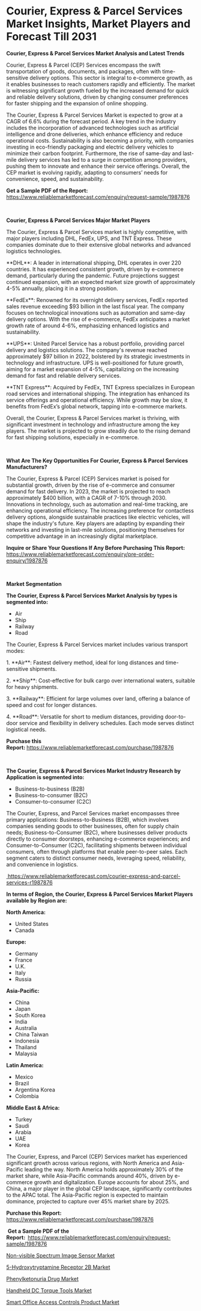 <p><h1>Courier, Express & Parcel Services Market Insights, Market Players and Forecast Till 2031</h1></p><p><strong>Courier, Express & Parcel Services Market Analysis and Latest Trends</strong></p>
<p><p>Courier, Express & Parcel (CEP) Services encompass the swift transportation of goods, documents, and packages, often with time-sensitive delivery options. This sector is integral to e-commerce growth, as it enables businesses to reach customers rapidly and efficiently. The market is witnessing significant growth fueled by the increased demand for quick and reliable delivery solutions, driven by changing consumer preferences for faster shipping and the expansion of online shopping.</p><p>The Courier, Express & Parcel Services Market is expected to grow at a CAGR of 6.6% during the forecast period. A key trend in the industry includes the incorporation of advanced technologies such as artificial intelligence and drone deliveries, which enhance efficiency and reduce operational costs. Sustainability is also becoming a priority, with companies investing in eco-friendly packaging and electric delivery vehicles to minimize their carbon footprint. Furthermore, the rise of same-day and last-mile delivery services has led to a surge in competition among providers, pushing them to innovate and enhance their service offerings. Overall, the CEP market is evolving rapidly, adapting to consumers’ needs for convenience, speed, and sustainability.</p></p>
<p><strong>Get a Sample PDF of the Report:&nbsp;</strong> <a href="https://www.reliablemarketforecast.com/enquiry/request-sample/1987876?utm_campaign=1567&utm_medium=2&utm_source=Github&utm_content=ia&utm_term=25102024&utm_id=courier-express-parcel-services">https://www.reliablemarketforecast.com/enquiry/request-sample/1987876</a></p>
<p>&nbsp;</p>
<p><strong>Courier, Express & Parcel Services Major Market Players</strong></p>
<p><p>The Courier, Express & Parcel Services market is highly competitive, with major players including DHL, FedEx, UPS, and TNT Express. These companies dominate due to their extensive global networks and advanced logistics technologies.</p><p>**DHL**: A leader in international shipping, DHL operates in over 220 countries. It has experienced consistent growth, driven by e-commerce demand, particularly during the pandemic. Future projections suggest continued expansion, with an expected market size growth of approximately 4-5% annually, placing it in a strong position.</p><p>**FedEx**: Renowned for its overnight delivery services, FedEx reported sales revenue exceeding $93 billion in the last fiscal year. The company focuses on technological innovations such as automation and same-day delivery options. With the rise of e-commerce, FedEx anticipates a market growth rate of around 4-6%, emphasizing enhanced logistics and sustainability.</p><p>**UPS**: United Parcel Service has a robust portfolio, providing parcel delivery and logistics solutions. The company's revenue reached approximately $97 billion in 2022, bolstered by its strategic investments in technology and infrastructure. UPS is well-positioned for future growth, aiming for a market expansion of 4-5%, capitalizing on the increasing demand for fast and reliable delivery services.</p><p>**TNT Express**: Acquired by FedEx, TNT Express specializes in European road services and international shipping. The integration has enhanced its service offerings and operational efficiency. While growth may be slow, it benefits from FedEx’s global network, tapping into e-commerce markets.</p><p>Overall, the Courier, Express & Parcel Services market is thriving, with significant investment in technology and infrastructure among the key players. The market is projected to grow steadily due to the rising demand for fast shipping solutions, especially in e-commerce.</p></p>
<p>&nbsp;</p>
<p><strong>What Are The Key Opportunities For Courier, Express & Parcel Services Manufacturers?</strong></p>
<p><p>The Courier, Express & Parcel (CEP) Services market is poised for substantial growth, driven by the rise of e-commerce and consumer demand for fast delivery. In 2023, the market is projected to reach approximately $400 billion, with a CAGR of 7-10% through 2030. Innovations in technology, such as automation and real-time tracking, are enhancing operational efficiency. The increasing preference for contactless delivery options, alongside sustainable practices like electric vehicles, will shape the industry's future. Key players are adapting by expanding their networks and investing in last-mile solutions, positioning themselves for competitive advantage in an increasingly digital marketplace.</p></p>
<p><strong>Inquire or Share Your Questions If Any Before Purchasing This Report:</strong> <a href="https://www.reliablemarketforecast.com/enquiry/pre-order-enquiry/1987876?utm_campaign=1567&utm_medium=2&utm_source=Github&utm_content=ia&utm_term=25102024&utm_id=courier-express-parcel-services">https://www.reliablemarketforecast.com/enquiry/pre-order-enquiry/1987876</a></p>
<p>&nbsp;</p>
<p><strong>Market Segmentation</strong></p>
<p><strong>The Courier, Express & Parcel Services Market Analysis by types is segmented into:</strong></p>
<p><ul><li>Air</li><li>Ship</li><li>Railway</li><li>Road</li></ul></p>
<p><p>The Courier, Express & Parcel Services market includes various transport modes: </p><p>1. **Air**: Fastest delivery method, ideal for long distances and time-sensitive shipments.</p><p>2. **Ship**: Cost-effective for bulk cargo over international waters, suitable for heavy shipments.</p><p>3. **Railway**: Efficient for large volumes over land, offering a balance of speed and cost for longer distances.</p><p>4. **Road**: Versatile for short to medium distances, providing door-to-door service and flexibility in delivery schedules. Each mode serves distinct logistical needs.</p></p>
<p><strong>Purchase this Report:&nbsp;</strong><a href="https://www.reliablemarketforecast.com/purchase/1987876?utm_campaign=1567&utm_medium=2&utm_source=Github&utm_content=ia&utm_term=25102024&utm_id=courier-express-parcel-services">https://www.reliablemarketforecast.com/purchase/1987876</a></p>
<p>&nbsp;</p>
<p><strong>The Courier, Express & Parcel Services Market Industry Research by Application is segmented into:</strong></p>
<p><ul><li>Business-to-business (B2B)</li><li>Business-to-consumer (B2C)</li><li>Consumer-to-consumer (C2C)</li></ul></p>
<p><p>The Courier, Express, and Parcel Services market encompasses three primary applications: Business-to-Business (B2B), which involves companies sending goods to other businesses, often for supply chain needs; Business-to-Consumer (B2C), where businesses deliver products directly to consumer doorsteps, enhancing e-commerce experiences; and Consumer-to-Consumer (C2C), facilitating shipments between individual consumers, often through platforms that enable peer-to-peer sales. Each segment caters to distinct consumer needs, leveraging speed, reliability, and convenience in logistics.</p></p>
<p><a href="https://www.reliablemarketforecast.com/courier-express-and-parcel-services-r1987876?utm_campaign=1567&utm_medium=2&utm_source=Github&utm_content=ia&utm_term=25102024&utm_id=courier-express-parcel-services">&nbsp;https://www.reliablemarketforecast.com/courier-express-and-parcel-services-r1987876</a></p>
<p><strong>In terms of Region, the Courier, Express & Parcel Services Market Players available by Region are:</strong></p>
<p>
    <p> <strong> North America: </strong>
        <ul>
            <li>United States</li>
            <li>Canada</li>
        </ul>
        </p> 
    <p> <strong> Europe: </strong>
        <ul>
            <li>Germany</li>
            <li>France</li>
            <li>U.K.</li>
            <li>Italy</li>
            <li>Russia</li>
        </ul>
        </p> 
    <p> <strong> Asia-Pacific: </strong>
        <ul>
            <li>China</li>
            <li>Japan</li>
            <li>South Korea</li>
            <li>India</li>
            <li>Australia</li>
            <li>China Taiwan</li>
            <li>Indonesia</li>
            <li>Thailand</li>
            <li>Malaysia</li>
        </ul>
        </p> 
    <p> <strong> Latin America: </strong>
        <ul>
            <li>Mexico</li>
            <li>Brazil</li>
            <li>Argentina Korea</li>
            <li>Colombia</li>
        </ul>
        </p> 
    <p> <strong> Middle East & Africa: </strong>
        <ul>
            <li>Turkey</li>
            <li>Saudi</li>
            <li>Arabia</li>
            <li>UAE</li>
            <li>Korea</li>
        </ul>
    </p>
    </p>
<p><p>The Courier, Express, and Parcel (CEP) Services market has experienced significant growth across various regions, with North America and Asia-Pacific leading the way. North America holds approximately 30% of the market share, while Asia-Pacific commands around 40%, driven by e-commerce growth and digitalization. Europe accounts for about 25%, and China, a major player in the global CEP landscape, significantly contributes to the APAC total. The Asia-Pacific region is expected to maintain dominance, projected to capture over 45% market share by 2025.</p></p>
<p><strong>Purchase this Report: </strong><a href="https://www.reliablemarketforecast.com/purchase/1987876?utm_campaign=1567&utm_medium=2&utm_source=Github&utm_content=ia&utm_term=25102024&utm_id=courier-express-parcel-services">https://www.reliablemarketforecast.com/purchase/1987876</a></p>
<p>&nbsp;<strong>Get a Sample PDF of the Report:&nbsp;&nbsp;</strong><a href="https://www.reliablemarketforecast.com/enquiry/request-sample/1987876?utm_campaign=1567&utm_medium=2&utm_source=Github&utm_content=ia&utm_term=25102024&utm_id=courier-express-parcel-services">https://www.reliablemarketforecast.com/enquiry/request-sample/1987876</a></p>
<p><strong></strong></p>
<p><p><a href="https://www.linkedin.com/pulse/emerging-trends-non-visible-spectrum-image-sensor-market-detailed-50duc?utm_campaign=1567&utm_medium=2&utm_source=Github&utm_content=ia&utm_term=25102024&utm_id=courier-express-parcel-services">Non-visible Spectrum Image Sensor Market</a></p><p><a href="https://www.linkedin.com/pulse/exploring-5-hydroxytryptamine-receptor-2b-market-strategic-qliic?utm_campaign=1567&utm_medium=2&utm_source=Github&utm_content=ia&utm_term=25102024&utm_id=courier-express-parcel-services">5-Hydroxytryptamine Receptor 2B Market</a></p><p><a href="https://www.linkedin.com/pulse/phenylketonuria-drug-market-share-size-trends-industry-analysis-iltzc?utm_campaign=1567&utm_medium=2&utm_source=Github&utm_content=ia&utm_term=25102024&utm_id=courier-express-parcel-services">Phenylketonuria Drug Market</a></p><p><a href="https://www.linkedin.com/pulse/handheld-dc-torque-tools-market-segmentation-in-depth-analysis-uj2yc?utm_campaign=1567&utm_medium=2&utm_source=Github&utm_content=ia&utm_term=25102024&utm_id=courier-express-parcel-services">Handheld DC Torque Tools Market</a></p><p><a href="https://www.linkedin.com/pulse/smart-office-access-controls-product-ecosystem-mapping-innovation-8succ?utm_campaign=1567&utm_medium=2&utm_source=Github&utm_content=ia&utm_term=25102024&utm_id=courier-express-parcel-services">Smart Office Access Controls Product Market</a></p></p>